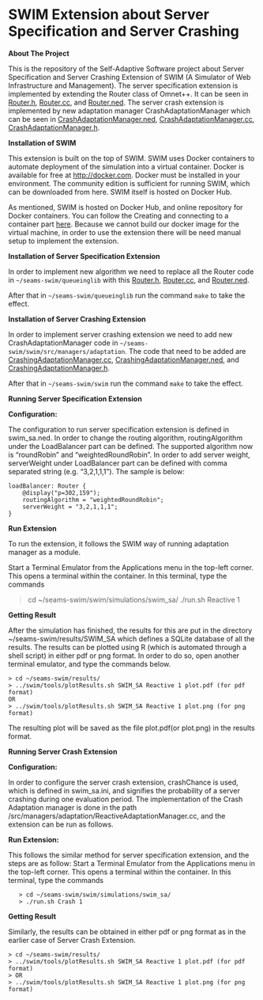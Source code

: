 # SWIM Extension about Server Specification and Server Crashing

**About The Project**

This is the repository of the Self-Adaptive Software project about Server Specification and Server Crashing Extension of SWIM (A Simulator of Web Infrastructure and Management). The server specification extension is implemented by extending the Router class of Omnet++. It can be seen in [Router.h](https://github.com/yishakabreham/swim/blob/main/queueinglib/Router.h), [Router.cc](https://github.com/yishakabreham/swim/blob/main/queueinglib/Router.cc), and [Router.ned](https://github.com/yishakabreham/swim/blob/main/queueinglib/Router.ned). The server crash extension is implemented by new adaptation manager CrashAdaptationManager which can be seen in [CrashAdaptationManager.ned](https://github.com/yishakabreham/swim/blob/main/swim/src/managers/adaptation/CrashAdaptationManager.ned), [CrashAdaptationManager.cc](https://github.com/yishakabreham/swim/blob/main/swim/src/managers/adaptation/CrashAdaptationManager.cc), [CrashAdaptationManager.h](https://github.com/yishakabreham/swim/blob/main/swim/src/managers/adaptation/CrashAdaptationManager.h). 

**Installation of SWIM**

This extension is built on the top of SWIM. SWIM uses Docker containers to automate deployment of the simulation into a virtual container. Docker is available for free at http://docker.com. Docker must be installed in your environment. The community edition is sufficient for running SWIM, which can be downloaded from here. SWIM itself is hosted on Docker Hub.

As mentioned, SWIM is hosted on Docker Hub, and online repository for Docker containers. You can follow the Creating and connecting to a container part [here](https://github.com/cps-sei/swim). Because we cannot build our docker image for the virtual machine, in order to use the extension there will be need manual setup to implement the extension. 

**Installation of Server Specification Extension**

In order to implement new algorithm we need to replace all the Router code in `~/seams-swim/queueinglib` with this [Router.h](https://github.com/yishakabreham/swim/blob/main/queueinglib/Router.h), [Router.cc](https://github.com/yishakabreham/swim/blob/main/queueinglib/Router.cc), and [Router.ned](https://github.com/yishakabreham/swim/blob/main/queueinglib/Router.ned). 

After that in `~/seams-swim/queueinglib` run the command `make` to take the effect. 

**Installation of Server Crashing Extension**

In order to implement server crashing extension we need to add new CrashAdaptationManager code in `~/seams-swim/swim/src/managers/adaptation`. The code that need to be added are [CrashingAdaptationManager.cc](https://github.com/yishakabreham/swim/blob/main/swim/src/managers/adaptation/CrashAdaptationManager.cc), [CrashingAdaptationManager.ned](https://github.com/yishakabreham/swim/blob/main/swim/src/managers/adaptation/CrashAdaptationManager.ned), and [CrashingAdaptationManager.h](https://github.com/yishakabreham/swim/blob/main/swim/src/managers/adaptation/CrashAdaptationManager.h). 

After that in `~/seams-swim/swim` run the command `make` to take the effect. 

**Running Server Specification Extension**

**Configuration:** 

The configuration to run server specification extension is defined in swim_sa.ned. In order to change the routing algorithm, routingAlgorithm under the LoadBalancer part can be defined. The supported algorithm now is “roundRobin” and “weightedRoundRobin”. In order to add server weight, serverWeight under LoadBalancer part can be defined with comma separated string (e.g. “3,2,1,1,1”). The sample is below: 

    loadBalancer: Router {
        @display("p=302,159");
        routingAlgorithm = "weightedRoundRobin";
        serverWeight = "3,2,1,1,1";
    }

**Run Extension**

To run the extension, it follows the SWIM way of running adaptation manager as a module. 

Start a Terminal Emulator from the Applications menu in the top-left corner. This opens a terminal within the container.
In this terminal, type the commands
   > cd ~/seams-swim/swim/simulations/swim_sa/
   > ./run.sh Reactive 1

**Getting Result**

After the simulation has finished, the results for this are put in the directory ~/seams-swim/results/SWIM_SA which defines a SQLite database of all the results. The results can be plotted using R (which is automated through a shell script) in either pdf or png format. In order to do so, open another terminal emulator, and type the commands below.

```
> cd ~/seams-swim/results/
> ../swim/tools/plotResults.sh SWIM_SA Reactive 1 plot.pdf (for pdf format)
OR 
> ../swim/tools/plotResults.sh SWIM_SA Reactive 1 plot.png (for png format)
```

The resulting plot will be saved as the file plot.pdf(or plot.png) in the results format.
 

**Running Server Crash Extension**

**Configuration:**

In order to configure the server crash extension, crashChance is used, which is defined in swim_sa.ini, and signifies the probability of a server crashing during one evaluation period. The implementation of the Crash Adaptation manager is done in the path   /src/managers/adaptation/ReactiveAdaptationManager.cc, and the extension can be run as follows.

**Run Extension:**

This follows the similar method for server specification extension, and the steps are as follow: 
Start a Terminal Emulator from the Applications menu in the top-left corner. This opens a terminal within the container.
In this terminal, type the commands
```
   > cd ~/seams-swim/swim/simulations/swim_sa/
   > ./run.sh Crash 1
```

**Getting Result**

Similarly, the results can be obtained in either pdf or png format as in the earlier case of Server Crash Extension.
```
> cd ~/seams-swim/results/
> ../swim/tools/plotResults.sh SWIM_SA Reactive 1 plot.pdf (for pdf format)
> OR
> ../swim/tools/plotResults.sh SWIM_SA Reactive 1 plot.png (for png format)
```
